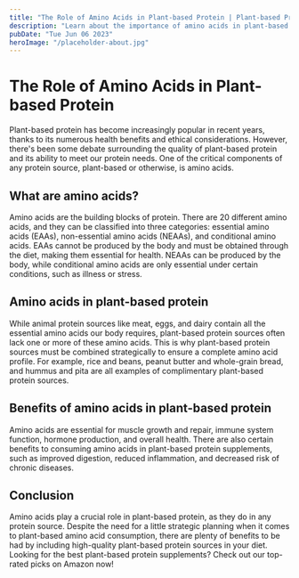 ```yaml
---
title: "The Role of Amino Acids in Plant-based Protein | Plant-based Protein Supplements"
description: "Learn about the importance of amino acids in plant-based protein supplements. Find out why they are essential for muscle growth and overall health. Buy the best plant-based protein supplements on Amazon now!"
pubDate: "Tue Jun 06 2023"
heroImage: "/placeholder-about.jpg"
---
```


# The Role of Amino Acids in Plant-based Protein

Plant-based protein has become increasingly popular in recent years, thanks to its numerous health benefits and ethical considerations. However, there&#39;s been some debate surrounding the quality of plant-based protein and its ability to meet our protein needs. One of the critical components of any protein source, plant-based or otherwise, is amino acids.

## What are amino acids?

Amino acids are the building blocks of protein. There are 20 different amino acids, and they can be classified into three categories: essential amino acids (EAAs), non-essential amino acids (NEAAs), and conditional amino acids. EAAs cannot be produced by the body and must be obtained through the diet, making them essential for health. NEAAs can be produced by the body, while conditional amino acids are only essential under certain conditions, such as illness or stress.

## Amino acids in plant-based protein

While animal protein sources like meat, eggs, and dairy contain all the essential amino acids our body requires, plant-based protein sources often lack one or more of these amino acids. This is why plant-based protein sources must be combined strategically to ensure a complete amino acid profile. For example, rice and beans, peanut butter and whole-grain bread, and hummus and pita are all examples of complimentary plant-based protein sources.

## Benefits of amino acids in plant-based protein

Amino acids are essential for muscle growth and repair, immune system function, hormone production, and overall health. There are also certain benefits to consuming amino acids in plant-based protein supplements, such as improved digestion, reduced inflammation, and decreased risk of chronic diseases.

## Conclusion

Amino acids play a crucial role in plant-based protein, as they do in any protein source. Despite the need for a little strategic planning when it comes to plant-based amino acid consumption, there are plenty of benefits to be had by including high-quality plant-based protein sources in your diet. Looking for the best plant-based protein supplements? Check out our top-rated picks on Amazon now!